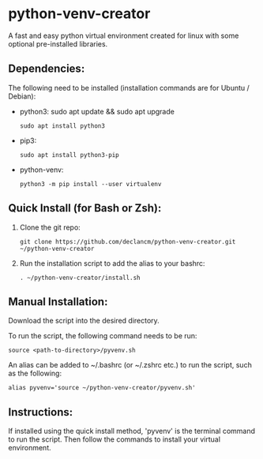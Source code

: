 # python-venv-creator
A fast and easy python virtual environment created for linux with some optional pre-installed libraries.

## Dependencies:
The following need to be installed (installation commands are for Ubuntu / Debian):
- python3:
      sudo apt update && sudo apt upgrade

      sudo apt install python3

- pip3:

      sudo apt install python3-pip

- python-venv:

      python3 -m pip install --user virtualenv

## Quick Install (for Bash or Zsh):
1. Clone the git repo:

       git clone https://github.com/declancm/python-venv-creator.git ~/python-venv-creator

3. Run the installation script to add the alias to your bashrc:

       . ~/python-venv-creator/install.sh

## Manual Installation:
Download the script into the desired directory.

To run the script, the following command needs to be run:

    source <path-to-directory>/pyvenv.sh

An alias can be added to ~/.bashrc (or ~/.zshrc etc.) to run the script, such as the following:

    alias pyvenv='source ~/python-venv-creator/pyvenv.sh'

## Instructions:
If installed using the quick install method, 'pyvenv' is the terminal command to run the script. Then follow the commands to install your virtual environment.
